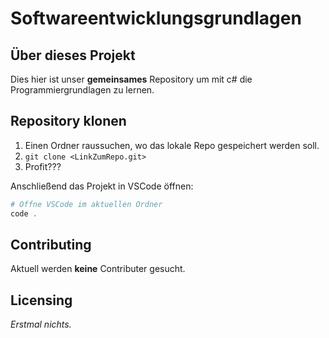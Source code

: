 # Softwareentwicklungsgrundlagen

## Über dieses Projekt

Dies hier ist unser **gemeinsames** Repository um mit c# die Programmiergrundlagen zu lernen.

## Repository klonen

1. Einen Ordner raussuchen, wo das lokale Repo gespeichert werden soll.
2. `git clone <LinkZumRepo.git>`
3. Profit???

Anschließend das Projekt in VSCode öffnen:

```powershell
# Öffne VSCode im aktuellen Ordner
code .
```

## Contributing

Aktuell werden **keine** Contributer gesucht.

## Licensing

*Erstmal nichts.*